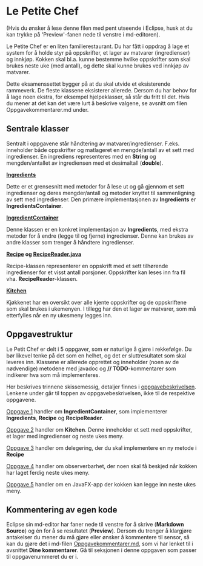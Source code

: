 # Le Petite Chef
(Hvis du ønsker å lese denne filen med pent utseende i Eclipse, husk at du kan trykke på 'Preview'-fanen nede til venstre i md-editoren).

Le Petite Chef er en liten familierestaurant. Du har fått i oppdrag å lage et system for å holde styr på oppskrifter, et lager av matvarer (ingredienser) og innkjøp. Kokken skal bl.a. kunne bestemme hvilke oppskrifter som skal brukes neste uke (med antall), og dette skal kunne brukes ved innkjøp av matvarer.

Dette eksamenssettet bygger på at du skal utvide et eksisterende rammeverk. De fleste klassene eksisterer allerede. Dersom du har behov for å lage noen ekstra, for eksempel hjelpeklasser, så står du fritt til det. Hvis du mener at det kan det være lurt å beskrive valgene, se avsnitt om filen Oppgavekommentarer.md under.

## Sentrale klasser

Sentralt i oppgavene står håndtering av matvarer/ingredienser. F.eks. inneholder både oppskrifter og matlageret en mengde/antall av et sett med ingredienser. En ingrediens representeres med en **String** og mengden/antallet av ingrediensen med et desimaltall (**double**). 


**[Ingredients](Ingredients.java)**

Dette er et grensesnitt med metoder for å lese ut og gå gjennom et sett ingredienser og deres mengder/antall og metoder knyttet til sammenligning av sett med ingredienser. Den primære implementasjonen av **Ingredients** er **IngredientsContainer**.



**[IngredientContainer](IngredientContainer.java)**

Denne klassen er en konkret implementasjon av **Ingredients**, med ekstra metoder for å endre (legge til og fjerne) ingredienser. Denne kan brukes av andre klasser som trenger å håndtere ingredienser.

**[Recipe](Recipe.java) og [RecipeReader.java](RecipeReader.java)**

Recipe-klassen representerer en oppskrift med et sett tilhørende ingredienser for et visst antall porsjoner. Oppskrifter kan leses inn fra fil vha. **RecipeReader**-klassen.

**[Kitchen](Kitchen.java)**

Kjøkkenet har en oversikt over alle kjente oppskrifter og de oppskriftene som skal brukes i ukemenyen. I tillegg har den et lager av matvarer, som må etterfylles når en ny ukesmeny legges inn.



## Oppgavestruktur

Le Petit Chef er delt i 5 oppgaver, som er naturlige å gjøre i rekkefølge. Du bør likevel tenke på det som en helhet, og det er sluttresultatet som skal leveres inn. Klassene er allerede opprettet og inneholder (noen av de nødvendige) metodene med javadoc og **// TODO**-kommentarer som indikerer hva som må implementeres.

Her beskrives trinnene skissemessig, detaljer finnes i [oppgavebeskrivelsen](Oppgavebeskrivelse.md). Lenkene under går til toppen av oppgavebeskrivelsen, ikke til de respektive oppgavene.

[Oppgave 1](Oppgavebeskrivelse.md) handler om **IngredientContainer**, som implementerer **Ingredients**, **Recipe** og **RecipeReader**.

[Oppgave 2](Oppgavebeskrivelse.md) handler om **Kitchen**. Denne inneholder et sett med oppskrifter, et lager med ingredienser og neste ukes meny.

[Oppgave 3](Oppgavebeskrivelse.md) handler om delegering, der du skal implementere en ny metode i **Recipe**

[Oppgave 4](Oppgavebeskrivelse.md) handler om observerbarhet, der noen skal få beskjed når kokken har laget ferdig neste ukes meny.

[Oppgave 5](Oppgavebeskrivelse.md) handler om en JavaFX-app der kokken kan legge inn neste ukes meny.

## Kommentering av egen kode
Eclipse sin md-editor har faner nede til venstre for å skrive (**Markdown Source**) og én for å se resultatet (**Preview**). Dersom du trenger å klargjøre antakelser du mener du må gjøre eller ønsker å kommentere til sensor, så kan du gjøre det i md-filen [Oppgavekommentarer.md](Oppgavekommentarer.md), som vi har lenket til i avsnittet **Dine kommentarer**. Gå til seksjonen i denne oppgaven som passer til oppgavenummeret du er i.
